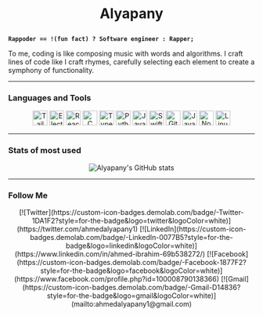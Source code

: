 # <p align="center">Alyapany</p>

**`Rappoder == !(fun fact) ? Software engineer : Rapper;`**

To me, coding is like composing music with words and algorithms. I craft lines of code like I craft rhymes, carefully selecting each element to create a symphony of functionality.

---

### Languages and Tools

<p align="center">
  <img alt="Tailwind CSS" width="30px" src="https://cdn.jsdelivr.net/gh/devicons/devicon/icons/tailwindcss/tailwindcss-plain.svg"/>
  <img alt="Electron" width="30px" src="https://cdn.jsdelivr.net/gh/devicons/devicon/icons/electron/electron-original.svg"/>
  <img alt="React" width="30px" src="https://cdn.jsdelivr.net/gh/devicons/devicon/icons/react/react-original.svg"/>
  <img alt="C Programming" width="30px" src="https://cdn.jsdelivr.net/gh/devicons/devicon/icons/c/c-original.svg"/>
  <img alt="TypeScript" width="30px" src="https://cdn.jsdelivr.net/gh/devicons/devicon/icons/typescript/typescript-original.svg"/>
  <img alt="Python" width="30px" src="https://cdn.jsdelivr.net/gh/devicons/devicon/icons/python/python-original.svg"/>
  <img alt="JavaScript" width="30px" src="https://cdn.jsdelivr.net/gh/devicons/devicon/icons/javascript/javascript-original.svg"/>
  <img alt="Swift" width="30px" src="https://cdn.jsdelivr.net/gh/devicons/devicon/icons/swift/swift-original.svg"/>
  <img alt="Git" width="30px" src="https://cdn.jsdelivr.net/gh/devicons/devicon/icons/git/git-original.svg"/>
  <img alt="Java" width="30px" src="https://cdn.jsdelivr.net/gh/devicons/devicon/icons/java/java-original-wordmark.svg"/>
  <img alt="Node.js" width="30px" src="https://cdn.jsdelivr.net/gh/devicons/devicon/icons/nodejs/nodejs-original.svg"/>
  <img alt="Linux" width="30px" src="https://cdn.jsdelivr.net/gh/devicons/devicon/icons/linux/linux-original.svg"/>
</p>

---

### Stats of most used

<p align="center">
  <img src="https://github-readme-stats.vercel.app/api/top-langs?username=a7medalyapany&show_icons=true&locale=en&theme=transparent" alt="Alyapany's GitHub stats">
</p>

---

### Follow Me

<div align="center">
[![Twitter](https://custom-icon-badges.demolab.com/badge/-Twitter-1DA1F2?style=for-the-badge&logo=twitter&logoColor=white)](https://twitter.com/ahmedalyapany1)
[![LinkedIn](https://custom-icon-badges.demolab.com/badge/-LinkedIn-0077B5?style=for-the-badge&logo=linkedin&logoColor=white)](https://www.linkedin.com/in/ahmed-ibrahim-69b538272/)
[![Facebook](https://custom-icon-badges.demolab.com/badge/-Facebook-1877F2?style=for-the-badge&logo=facebook&logoColor=white)](https://www.facebook.com/profile.php?id=100008790138366)
[![Gmail](https://custom-icon-badges.demolab.com/badge/-Gmail-D14836?style=for-the-badge&logo=gmail&logoColor=white)](mailto:ahmedalyapany1@gmail.com)
</div>

